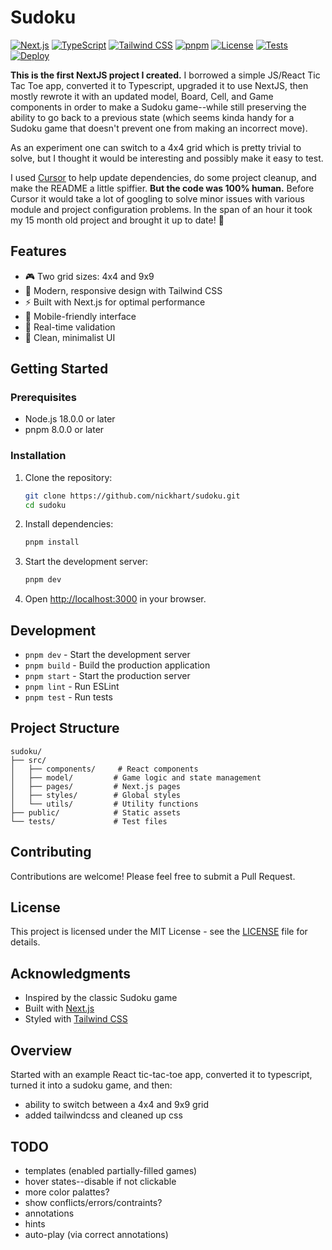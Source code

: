 # Sudoku

[![Next.js](https://img.shields.io/badge/Next.js-14.1.0-black?logo=next.js)](https://nextjs.org/)
[![TypeScript](https://img.shields.io/badge/TypeScript-5.3.3-blue?logo=typescript)](https://www.typescriptlang.org/)
[![Tailwind CSS](https://img.shields.io/badge/Tailwind_CSS-3.4.1-38B2AC?logo=tailwind-css)](https://tailwindcss.com/)
[![pnpm](https://img.shields.io/badge/pnpm-8.15.4-orange?logo=pnpm)](https://pnpm.io/)
[![License](https://img.shields.io/badge/License-MIT-green.svg)](LICENSE)
[![Tests](https://github.com/nickhart/sudoku/actions/workflows/test.yml/badge.svg)](https://github.com/nickhart/sudoku/actions/workflows/test.yml)
[![Deploy](https://github.com/nickhart/sudoku/actions/workflows/deploy.yml/badge.svg)](https://github.com/nickhart/sudoku/actions/workflows/deploy.yml)

**This is the first NextJS project I created.** I borrowed a simple JS/React Tic Tac Toe app,
converted it to Typescript, upgraded it to use NextJS, then mostly rewrote it with an updated
model, Board, Cell, and Game components in order to make a Sudoku game--while still preserving
the ability to go back to a previous state (which seems kinda handy for a Sudoku game that
doesn't prevent one from making an incorrect move).

As an experiment one can switch to a 4x4 grid which is pretty trivial to solve, but I
thought it would be interesting and possibly make it easy to test.

I used [Cursor](https://www.cursor.com) to help update dependencies, do some project cleanup,
and make the README a little spiffier. **But the code was 100% human.** Before Cursor it would
take a lot of googling to solve minor issues with various module and project configuration
problems. In the span of an hour it took my 15 month old project and brought it up to date! 🚀


## Features

- 🎮 Two grid sizes: 4x4 and 9x9
- 🎨 Modern, responsive design with Tailwind CSS
- ⚡ Built with Next.js for optimal performance
- 📱 Mobile-friendly interface
- 🎯 Real-time validation
- 🎨 Clean, minimalist UI

## Getting Started

### Prerequisites

- Node.js 18.0.0 or later
- pnpm 8.0.0 or later

### Installation

1. Clone the repository:

   ```bash
   git clone https://github.com/nickhart/sudoku.git
   cd sudoku
   ```

2. Install dependencies:

   ```bash
   pnpm install
   ```

3. Start the development server:

   ```bash
   pnpm dev
   ```

4. Open [http://localhost:3000](http://localhost:3000) in your browser.

## Development

- `pnpm dev` - Start the development server
- `pnpm build` - Build the production application
- `pnpm start` - Start the production server
- `pnpm lint` - Run ESLint
- `pnpm test` - Run tests

## Project Structure

```
sudoku/
├── src/
│   ├── components/     # React components
│   ├── model/         # Game logic and state management
│   ├── pages/         # Next.js pages
│   ├── styles/        # Global styles
│   └── utils/         # Utility functions
├── public/            # Static assets
└── tests/             # Test files
```

## Contributing

Contributions are welcome! Please feel free to submit a Pull Request.

## License

This project is licensed under the MIT License - see the [LICENSE](LICENSE) file for details.

## Acknowledgments

- Inspired by the classic Sudoku game
- Built with [Next.js](https://nextjs.org/)
- Styled with [Tailwind CSS](https://tailwindcss.com/)

## Overview

Started with an example React tic-tac-toe app, converted it to typescript, turned it into a sudoku game, and then:

- ability to switch between a 4x4 and 9x9 grid
- added tailwindcss and cleaned up css

## TODO

- templates (enabled partially-filled games)
- hover states--disable if not clickable
- more color palattes?
- show conflicts/errors/contraints?
- annotations
- hints
- auto-play (via correct annotations)
